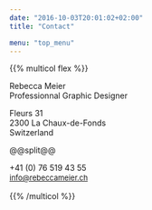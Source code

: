 ```yaml
---
date: "2016-10-03T20:01:02+02:00"
title: "Contact"

menu: "top_menu"
---
```


{{% multicol flex %}}

Rebecca Meier \
Professionnal Graphic Designer

Fleurs 31 \
2300 La Chaux-de-Fonds \
Switzerland

@@split@@

+41 (0) 76 519 43 55 \
<span style="font-size: 13px; line-height: 19px;">
[info@rebeccameier.ch](mailto:info@rebeccameier.ch)
</span>

{{% /multicol %}}
